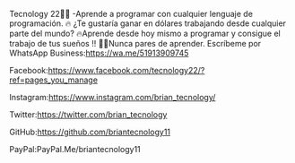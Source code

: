 Tecnology 22👨‍💻
-Aprende a programar con cualquier lenguaje de programación.
🔥 ¿Te gustaría ganar en dólares trabajando desde cualquier parte del mundo?
🔥Aprende desde hoy mismo a programar y consigue el trabajo de tus sueños !!
👨‍💻Nunca pares de aprender.
Escríbeme por
WhatsApp Business:https://wa.me/51913909745

Facebook:https://www.facebook.com/tecnology22/?ref=pages_you_manage

Instagram:https://www.instagram.com/brian_tecnology/

Twitter:https://twitter.com/brian_tecnology

GitHub:https://github.com/briantecnology11

PayPal:PayPal.Me/briantecnology11
